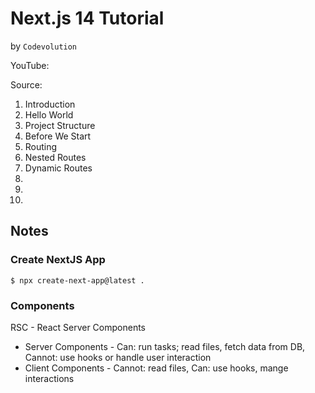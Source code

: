 # Next.js 14 Tutorial
by `Codevolution`

YouTube:

Source:

1. Introduction
2. Hello World
3. Project Structure
4. Before We Start
5. Routing
6. Nested Routes
7. Dynamic Routes
8.
9.
10.

## Notes

### Create NextJS App

`$ npx create-next-app@latest .`

### Components

RSC - React Server Components

* Server Components - Can: run tasks; read files, fetch data from DB, Cannot: use hooks or handle user interaction
* Client Components - Cannot: read files, Can: use hooks, mange interactions

